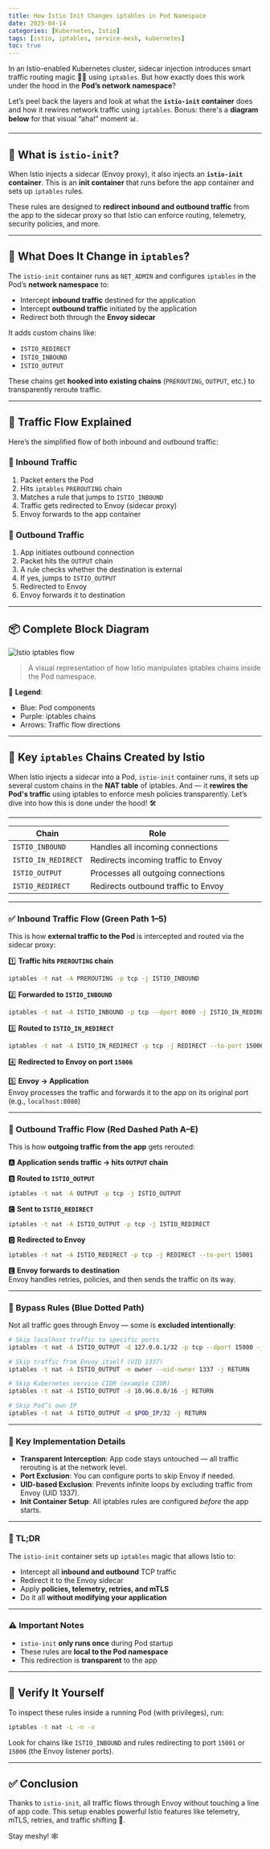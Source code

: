 ```yaml
---
title: How Istio Init Changes iptables in Pod Namespace
date: 2025-04-14
categories: [Kubernetes, Istio]
tags: [istio, iptables, service-mesh, kubernetes]
toc: true
---
```


In an Istio-enabled Kubernetes cluster, sidecar injection introduces smart traffic routing magic 🧙‍♂️ using `iptables`. But how exactly does this work under the hood in the **Pod’s network namespace**?

Let’s peel back the layers and look at what the **`istio-init` container** does and how it rewires network traffic using `iptables`. Bonus: there's a **diagram below** for that visual “aha!” moment 📊.

---

## 🧠 What is `istio-init`?

When Istio injects a sidecar (Envoy proxy), it also injects an **`istio-init` container**. This is an **init container** that runs before the app container and sets up `iptables` rules.

These rules are designed to **redirect inbound and outbound traffic** from the app to the sidecar proxy so that Istio can enforce routing, telemetry, security policies, and more.

---

## 🧪 What Does It Change in `iptables`?

The `istio-init` container runs as `NET_ADMIN` and configures `iptables` in the Pod’s **network namespace** to:

- Intercept **inbound traffic** destined for the application
- Intercept **outbound traffic** initiated by the application
- Redirect both through the **Envoy sidecar**

It adds custom chains like:

- `ISTIO_REDIRECT`
- `ISTIO_INBOUND`
- `ISTIO_OUTPUT`

These chains get **hooked into existing chains** (`PREROUTING`, `OUTPUT`, etc.) to transparently reroute traffic.

---

## 🔄 Traffic Flow Explained

Here’s the simplified flow of both inbound and outbound traffic:

### 🔁 Inbound Traffic

1. Packet enters the Pod
2. Hits `iptables` `PREROUTING` chain
3. Matches a rule that jumps to `ISTIO_INBOUND`
4. Traffic gets redirected to Envoy (sidecar proxy)
5. Envoy forwards to the app container

### 🚀 Outbound Traffic

1. App initiates outbound connection
2. Packet hits the `OUTPUT` chain
3. A rule checks whether the destination is external
4. If yes, jumps to `ISTIO_OUTPUT`
5. Redirected to Envoy
6. Envoy forwards it to destination

---

## 📦 Complete Block Diagram

![Istio iptables flow](/assets/img/posts/istio-iptables-flow-diagram.png)

> A visual representation of how Istio manipulates iptables chains inside the Pod namespace.

🧭 **Legend**:
- Blue: Pod components
- Purple: iptables chains
- Arrows: Traffic flow directions

---

## 🧰 Key `iptables` Chains Created by Istio

When Istio injects a sidecar into a Pod, `istio-init` container runs, it sets up several custom chains in the **NAT table** of iptables. And — it **rewires the Pod's traffic** using iptables to enforce mesh policies transparently. Let’s dive into how this is done under the hood! 🛠️

---

| Chain              | Role                                      |
|--------------------|-------------------------------------------|
| `ISTIO_INBOUND`     | Handles all incoming connections          |
| `ISTIO_IN_REDIRECT` | Redirects incoming traffic to Envoy       |
| `ISTIO_OUTPUT`      | Processes all outgoing connections         |
| `ISTIO_REDIRECT`    | Redirects outbound traffic to Envoy       |

---

### ✅ Inbound Traffic Flow (Green Path 1–5)

This is how **external traffic to the Pod** is intercepted and routed via the sidecar proxy:

1️⃣ **Traffic hits `PREROUTING` chain**  
```bash
iptables -t nat -A PREROUTING -p tcp -j ISTIO_INBOUND
```

2️⃣ **Forwarded to `ISTIO_INBOUND`**  
```bash
iptables -t nat -A ISTIO_INBOUND -p tcp --dport 8080 -j ISTIO_IN_REDIRECT
```

3️⃣ **Routed to `ISTIO_IN_REDIRECT`**  
```bash
iptables -t nat -A ISTIO_IN_REDIRECT -p tcp -j REDIRECT --to-port 15006
```

4️⃣ **Redirected to Envoy on port `15006`**

5️⃣ **Envoy → Application**  
Envoy processes the traffic and forwards it to the app on its original port (e.g., `localhost:8080`)

---

### 🚀 Outbound Traffic Flow (Red Dashed Path A–E)

This is how **outgoing traffic from the app** gets rerouted:

🅰️ **Application sends traffic → hits `OUTPUT` chain**

🅱️ **Routed to `ISTIO_OUTPUT`**  
```bash
iptables -t nat -A OUTPUT -p tcp -j ISTIO_OUTPUT
```

🅲 **Sent to `ISTIO_REDIRECT`**  
```bash
iptables -t nat -A ISTIO_OUTPUT -p tcp -j ISTIO_REDIRECT
```

🅳 **Redirected to Envoy**  
```bash
iptables -t nat -A ISTIO_REDIRECT -p tcp -j REDIRECT --to-port 15001
```

🅴 **Envoy forwards to destination**  
Envoy handles retries, policies, and then sends the traffic on its way.

---

### 🚧 Bypass Rules (Blue Dotted Path)

Not all traffic goes through Envoy — some is **excluded intentionally**:

```bash
# Skip localhost traffic to specific ports
iptables -t nat -A ISTIO_OUTPUT -d 127.0.0.1/32 -p tcp --dport 15000 -j RETURN

# Skip traffic from Envoy itself (UID 1337)
iptables -t nat -A ISTIO_OUTPUT -m owner --uid-owner 1337 -j RETURN

# Skip Kubernetes service CIDR (example CIDR)
iptables -t nat -A ISTIO_OUTPUT -d 10.96.0.0/16 -j RETURN

# Skip Pod’s own IP
iptables -t nat -A ISTIO_OUTPUT -d $POD_IP/32 -j RETURN
```

---

### 🧩 Key Implementation Details

- **Transparent Interception**: App code stays untouched — all traffic rerouting is at the network level.
- **Port Exclusion**: You can configure ports to skip Envoy if needed.
- **UID-based Exclusion**: Prevents infinite loops by excluding traffic from Envoy (UID 1337).
- **Init Container Setup**: All iptables rules are configured *before* the app starts.

---

### 🧠 TL;DR

The `istio-init` container sets up `iptables` magic that allows Istio to:

- Intercept all **inbound and outbound** TCP traffic
- Redirect it to the Envoy sidecar
- Apply **policies, telemetry, retries, and mTLS**
- Do it all **without modifying your application**

---

### ⚠️ Important Notes

- `istio-init` **only runs once** during Pod startup
- These rules are **local to the Pod namespace**
- This redirection is **transparent** to the app

---

## 🧪 Verify It Yourself

To inspect these rules inside a running Pod (with privileges), run:

```bash
iptables -t nat -L -n -v
```

Look for chains like `ISTIO_INBOUND` and rules redirecting to port `15001` or `15006` (the Envoy listener ports).

---

## ✅ Conclusion

Thanks to `istio-init`, all traffic flows through Envoy without touching a line of app code. This setup enables powerful Istio features like telemetry, mTLS, retries, and traffic shifting 🚀.

Stay meshy! 🕸️